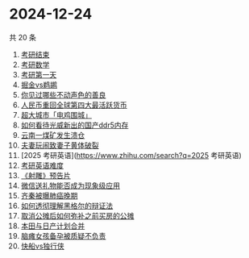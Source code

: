 # 2024-12-24

共 20 条

<!-- BEGIN ZHIHUSEARCH -->
<!-- 最后更新时间 Tue Dec 24 2024 16:10:29 GMT+0800 (China Standard Time) -->
1. [考研结束](https://www.zhihu.com/search?q=考研结束)
1. [考研数学](https://www.zhihu.com/search?q=考研数学)
1. [考研第一天](https://www.zhihu.com/search?q=考研第一天)
1. [掘金vs鹈鹕](https://www.zhihu.com/search?q=掘金vs鹈鹕)
1. [你见过哪些不动声色的善良](https://www.zhihu.com/search?q=你见过哪些不动声色的善良)
1. [人民币重回全球第四大最活跃货币](https://www.zhihu.com/search?q=人民币重回全球第四大最活跃货币)
1. [超大城市「电鸡围城」](https://www.zhihu.com/search?q=超大城市「电鸡围城」)
1. [如何看待光威新出的国产ddr5内存](https://www.zhihu.com/search?q=如何看待光威新出的国产ddr5内存)
1. [云南一煤矿发生溃仓](https://www.zhihu.com/search?q=云南一煤矿发生溃仓)
1. [夫妻玩闹致妻子黄体破裂](https://www.zhihu.com/search?q=夫妻玩闹致妻子黄体破裂)
1. [2025 考研英语](https://www.zhihu.com/search?q=2025 考研英语)
1. [考研英语难度](https://www.zhihu.com/search?q=考研英语难度)
1. [《射雕》预告片](https://www.zhihu.com/search?q=《射雕》预告片)
1. [微信送礼物能否成为现象级应用](https://www.zhihu.com/search?q=微信送礼物能否成为现象级应用)
1. [齐秦被曝肺癌晚期](https://www.zhihu.com/search?q=齐秦被曝肺癌晚期)
1. [如何透彻理解黑格尔的辩证法](https://www.zhihu.com/search?q=如何透彻理解黑格尔的辩证法)
1. [取消公摊后如何弥补之前买房的公摊](https://www.zhihu.com/search?q=取消公摊后如何弥补之前买房的公摊)
1. [本田与日产计划合并](https://www.zhihu.com/search?q=本田与日产计划合并)
1. [脑瘫女孩备孕被质疑不负责](https://www.zhihu.com/search?q=脑瘫女孩备孕被质疑不负责)
1. [快船vs独行侠](https://www.zhihu.com/search?q=快船vs独行侠)
<!-- END ZHIHUSEARCH -->
